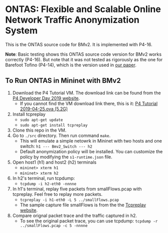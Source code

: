# ONTAS: Flexible and Scalable Online Network Traffic Anonymization System
This is the ONTAS source code for BMv2. It is implemented with P4-16. 

**Note**: Basic testing shows this ONTAS source code version for BMv2  works correctly (P4-16). But note that it was not tested as rigorously as the one for Barefoot Tofino (P4-14), which is the version used in [our paper](https://dl.acm.org/citation.cfm?id=3342208).

## To Run ONTAS in Mininet with BMv2
1. Download the P4 Tutorial VM. The download link can be found from the [P4 Developer Day 2019 website](https://p4.org/events/2019-04-30-p4-developer-day/).
    - If you cannot find the VM download link there, this is it: [P4 Tutorial 2019-04-25.ova (5.2G)](https://drive.google.com/uc?id=1lYF4NgFkYoRqtskdGTMxy3sXUV0jkMxo&export=download)
1. Install tcpreplay
    - `sudo apt-get update`
    - `sudo apt-get install tcpreplay`
1. Clone this repo in the VM.
1. Go to `./src` directory. Then run command `make`. 
    - This will emulate a simple netowrk in Mininet with two hosts and one switch:  `h1 --- Bmv2_Switch --- h2`
    - Default anonymization policy will be installed. You can customize the policy by modifying the `s1-runtime.json` file.
1. Open host1 (h1) and host2 (h2) terminals
    - `mininet> xterm h1`
    - `mininet> xterm h2`
1. In h2's terminal, run tcpdump:
    - `tcpdump -i h2-eth0 -nnnne`
1. In h1's terminal, replay five packets from smallFlows.pcap with tcpreplay. Feel free to replay more packets. 
    - `tcpreplay -i h1-eth0 -L 5 ../smallFlows.pcap`
    - The sample capture file smallFlows is from the the [Tcpreplay website](http://tcpreplay.appneta.com/wiki/captures.html). 
1. Compare orignal packet trace and the traffic captured in h2. 
    - To see the original packet trace, you can use tcpdump: `tcpdump -r ../smallFlows.pcap -c 5 -nnnne`
     
